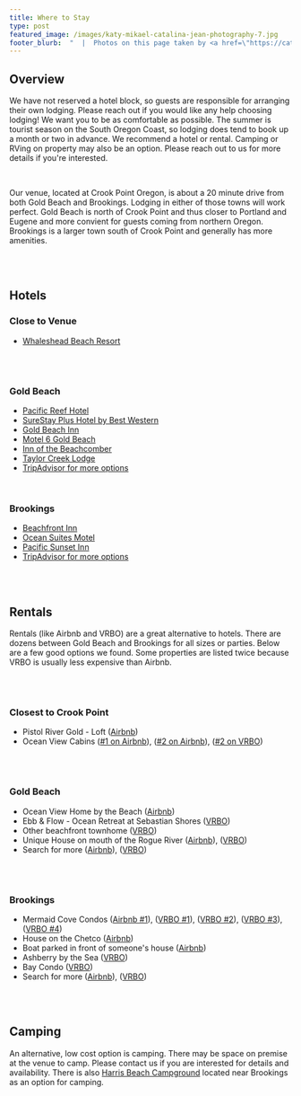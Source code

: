 ```yaml
---
title: Where to Stay
type: post
featured_image: /images/katy-mikael-catalina-jean-photography-7.jpg
footer_blurb:  "  |  Photos on this page taken by <a href=\"https://catalinajean.com\" target=\"_blank\">Catalina Jean Photography</a>"
---
```


<section class="section-reservation bg1-pattern p-t-100 p-b-113">
        <div class="container">
            <div class="row">
                <div class="col-lg-12 p-b-30">
                    <div class="t-center">
                        <h2 class="tit3 t-center m-b-35 m-t-2">
                            Overview
                        </h2>
                        <p class="txt9">We have not reserved a hotel block, so guests are responsible for arranging their own lodging. Please reach out if you would like any help choosing lodging! We want you to be as comfortable as possible. The summer is tourist season on the South Oregon Coast, so lodging does tend to book up a month or two in advance. We recommend a hotel or rental. Camping or RVing on property may also be an option. Please reach out to us for more details if you're interested.</p>
                        <br />
                        <p class="txt9">Our venue, located at Crook Point Oregon, is about a 20 minute drive from both Gold Beach and Brookings. Lodging in either of those towns will work perfect. Gold Beach is north of Crook Point and thus closer to Portland and Eugene and more convient for guests coming from northern Oregon. Brookings is a larger town south of Crook Point and generally has more amenities.</p>
                        <br />
                        <br />
                        <h2 class="tit3 t-center m-b-35 m-t-2">
                            Hotels
                        </h2>
                        <h3 class="tit2 t-center m-b-35 m-t-2">
                            Close to Venue
                        </h2>
                        <ul>
                            <li><a style="text-decoration:underline;" href="https://www.whalesheadresort.com/">Whaleshead Beach Resort</a></li>
                        </ul>
                        <br />
                        <br />
                        <h3 class="tit2 t-center m-b-35 m-t-2">
                            Gold Beach
                        </h2>
                        <ul>
                            <li><a style="text-decoration:underline;" href="http://www.pacificreefhotel.com/">Pacific Reef Hotel</a></li>
                            <li><a style="text-decoration:underline;" href="https://www.bestwestern.com/en_US/book/hotels-in-gold-beach/surestay-plus-hotel-by-best-western-gold-beach/propertyCode.52002.html">SureStay Plus Hotel by Best Western</a></li>
                            <li><a style="text-decoration:underline;" href="https://www.goldbeachinn.com/">Gold Beach Inn</a></li>
                            <li><a style="text-decoration:underline;" href="https://www.motel6.com/en/motels.or.gold-beach.4047.html">Motel 6 Gold Beach</a></li>
                            <li><a style="text-decoration:underline;" href="https://www.innofthebeachcomber.com/">Inn of the Beachcomber</a></li>
                            <li><a style="text-decoration:underline;" href="https://www.taylorcreeklodge.com/">Taylor Creek Lodge</a></li>
                            <li><a style="text-decoration:underline;" href="https://www.tripadvisor.com/Hotels-g51887-Gold_Beach_Oregon-Hotels.html">TripAdvisor for more options</a></li>
                        </ul>
                        <br />
                        <h3 class="tit2 t-center m-b-35 m-t-2">
                            Brookings
                        </h2>
                        <ul>
                            <li><a style="text-decoration:underline;" href="https://www.beachfrontinn.com/">Beachfront Inn</a></li>
                            <li><a style="text-decoration:underline;" href="https://oceansuitesmotel.com">Ocean Suites Motel</a></li>
                            <li><a style="text-decoration:underline;" href="https://www.pacificsunsetinn.com/en-us">Pacific Sunset Inn</a></li>
                            <li><a style="text-decoration:underline;" href="https://www.tripadvisor.com/Hotels-g51780-Brookings_Oregon-Hotels.html">TripAdvisor for more options</a></li>
                        </ul>
                        <br />
                        <br />
                        <h2 class="tit3 t-center m-b-35 m-t-2">
                            Rentals
                        </h2>
                        <p class="txt9">Rentals (like Airbnb and VRBO) are a great alternative to hotels. There are dozens between Gold Beach and Brookings for all sizes or parties. Below are a few good options we found. Some properties are listed twice because VRBO is usually less expensive than Airbnb.</p><br /><br />
                        <h3 class="tit2 t-center m-b-35 m-t-2">
                            Closest to Crook Point
                        </h3>
                        <ul>
                            <li>Pistol River Gold - Loft (<a style="text-decoration:underline;" href="https://www.airbnb.com/rooms/25889299?location=Gold%20Beach%2C%20OR%2C%20United%20States&adults=2&check_in=2019-07-11&check_out=2019-07-14&guests=1&s=b3EOULtM">Airbnb</a>)</li>
                            <li>Ocean View Cabins (<a style="text-decoration:underline;" href="https://www.airbnb.com/rooms/15054949?location=Gold%20Beach%2C%20OR%2C%20United%20States&adults=2&check_in=2019-07-11&check_out=2019-07-14&guests=1&s=fgU8PoJN">#1 on Airbnb</a>), (<a style="text-decoration:underline;" href="https://www.airbnb.com/rooms/15071437?location=Gold%20Beach%2C%20OR%2C%20United%20States&adults=2&check_in=2019-07-11&check_out=2019-07-14&guests=1&s=fgU8PoJN">#2 on Airbnb</a>), (<a style="text-decoration:underline;" href="https://www.vrbo.com/459779?adultsCount=2&arrival=2019-07-11&departure=2019-07-14">#2 on VRBO</a>)</li>
                        </ul>
                        <br />
                        <br />
                        <h3 class="tit2 t-center m-b-35 m-t-2">
                            Gold Beach
                        </h3>
                        <ul>
                            <li>Ocean View Home by the Beach (<a style="text-decoration:underline;" href="https://www.airbnb.com/rooms/23074000?location=Gold%20Beach%2C%20OR%2C%20United%20States&adults=2&check_in=2019-07-11&check_out=2019-07-14&guests=1&s=k8l3GYl-">Airbnb</a>)</li>
                            <li>Ebb & Flow - Ocean Retreat at Sebastian Shores (<a style="text-decoration:underline;" href="https://www.vrbo.com/1176163?adultsCount=2&arrival=2019-07-11&departure=2019-07-14">VRBO</a>)</li>
                            <li>Other beachfront townhome (<a style="text-decoration:underline;" href="https://www.vrbo.com/7621574ha?adultsCount=2&arrival=2019-07-11&departure=2019-07-14">VRBO</a>)</li>
                            <li>Unique House on mouth of the Rogue River (<a style="text-decoration:underline;" href="https://www.airbnb.com/rooms/24923953?location=Gold%20Beach%2C%20OR%2C%20United%20States&adults=2&check_in=2019-07-11&check_out=2019-07-14&guests=1&s=36Pwzr61">Airbnb</a>), (<a style="text-decoration:underline;" href="https://www.vrbo.com/1337050?adultsCount=2&arrival=2019-07-11&departure=2019-07-14">VRBO</a>)</li>
                            <li>Search for more (<a style="text-decoration:underline;" href="https://www.airbnb.com/s/Gold-Beach--OR--United-States/homes?refinement_paths%5B%5D=%2Fhomes&query=Gold%20Beach%2C%20OR%2C%20United%20States&search_type=UNKNOWN&allow_override%5B%5D=&checkin=2019-07-11&checkout=2019-07-14&zoom=14&search_by_map=true&sw_lat=42.37507650902491&sw_lng=-124.47168381425001&ne_lat=42.45776851815381&ne_lng=-124.35915978165724&adults=2&place_id=ChIJPeeav0nO2lQRbYBonweVERI&s_tag=ecvrPIyO">Airbnb</a>), (<a style="text-decoration:underline;" href="https://www.vrbo.com/search/keywords:gold-beach-or-usa/arrival:2019-07-11/departure:2019-07-14/@42.373258984491585,-124.46412033570056,42.45114045960454,-124.35434288513903,14z?petIncluded=false&ssr=true&adultsCount=2">VRBO</a>)</li>
                        </ul>
                        <br />
                        <br />
                        <h3 class="tit2 t-center m-b-35 m-t-2">
                            Brookings
                        </h3>
                        <ul>
                            <li>Mermaid Cove Condos (<a style="text-decoration:underline;" href="https://www.airbnb.com/rooms/24268952?location=Brookings%2C%20OR%2C%20United%20States&adults=2&check_in=2019-07-11&check_out=2019-07-14&guests=1&s=ZODkT5Wl">Airbnb #1</a>), (<a style="text-decoration:underline;" href="https://www.vrbo.com/4744578ha?adultsCount=2&arrival=2019-07-11&departure=2019-07-14">VRBO #1</a>), (<a style="text-decoration:underline;" href="https://www.vrbo.com/688236?adultsCount=2&arrival=2019-07-11&departure=2019-07-14">VRBO #2</a>), (<a style="text-decoration:underline;" href="https://www.vrbo.com/197491?adultsCount=2&arrival=2019-07-11&departure=2019-07-14">VRBO #3</a>), (<a style="text-decoration:underline;" href="https://www.vrbo.com/search/keywords:brookings-or-usa/arrival:2019-07-11/departure:2019-07-14/@42.053851068084754,-124.35831999750155,42.1321277060601,-124.24854254694003,14z?petIncluded=false&ssr=true&adultsCount=2">VRBO #4</a>)</li>
                            <li>House on the Chetco (<a style="text-decoration:underline;" href="https://www.airbnb.com/rooms/13123167?location=Brookings%2C%20OR%2C%20United%20States&adults=2&check_in=2019-07-11&check_out=2019-07-14&guests=1&s=ZODkT5Wl">Airbnb</a>)</li>
                            <li>Boat parked in front of someone's house (<a style="text-decoration:underline;" href="https://www.airbnb.com/rooms/2643936?location=Brookings%2C%20OR%2C%20United%20States&adults=2&check_in=2019-07-11&check_out=2019-07-14&guests=1&s=tLRTLd9C">Airbnb</a>)</li>
                            <li>Ashberry by the Sea (<a style="text-decoration:underline;" href="https://www.vrbo.com/1210833?adultsCount=2&arrival=2019-07-11&departure=2019-07-14">VRBO</a>)</li>
                            <li>Bay Condo (<a style="text-decoration:underline;" href="https://www.vrbo.com/1573091?adultsCount=2&arrival=2019-07-11&departure=2019-07-14">VRBO</a>)</li>
                            <li>Search for more (<a style="text-decoration:underline;" href="https://www.airbnb.com/s/Brookings--OR--United-States/homes?refinement_paths%5B%5D=%2Fhomes&checkin=2019-07-11&checkout=2019-07-14&adults=2&query=Brookings%2C%20OR%2C%20United%20States&search_type=UNKNOWN&allow_override%5B%5D=&zoom=13&search_by_map=true&sw_lat=41.978533124042734&sw_lng=-124.39217512268067&ne_lat=42.14484936684064&ne_lng=-124.16712705749512&place_id=ChIJF0N_Ugil2lQRn3r0AGJHs7E&s_tag=NTktuPBX">Airbnb</a>), (<a style="text-decoration:underline;" href="https://www.vrbo.com/search/keywords:gold-beach-or-usa/arrival:2019-07-11/departure:2019-07-14/@42.373258984491585,-124.46412033570056,42.45114045960454,-124.35434288513903,14z?petIncluded=false&ssr=true&adultsCount=2">VRBO</a>)</li>
                        </ul>
                        <br />
                        <br />
                        <h2 class="tit3 t-center m-b-35 m-t-2">
                            Camping
                        </h2>
                        <p class="txt9">An alternative, low cost option is camping. There may be space on premise at the venue to camp. Please contact us if you are interested for details and availability. There is also <a style="text-decoration:underline;" href="https://www.reserveamerica.com/explore/harris-beach-state-park/OR/405331/overview" style="text-decoration:underline;">Harris Beach Campground</a> located near Brookings as an option for camping.</p><br /><br />
                    </div>
                </div>
            </div>
        </div>
    </section>